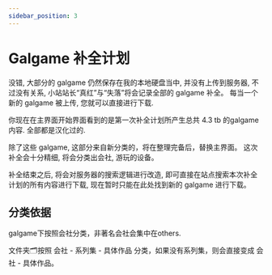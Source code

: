 ```yaml
---
sidebar_position: 3
---
```


# Galgame 补全计划

没错, 大部分的 galgame 仍然保存在我的本地硬盘当中, 并没有上传到服务器, 不过没有关系, 小站站长“真红”与“失落”将会记录全部的 galgame 补全。
每当一个新的 galgame 被上传, 您就可以直接进行下载.

你现在在主界面开始界面看到的是第一次补全计划所产生总共 4.3 tb 的galgame内容. 全部都是汉化过的.

除了这些 galgame, 这部分来自新分类的，将在整理完备后，替换主界面。
这次补全会十分精细, 将会分类出会社, 游玩的设备。

补全结束之后, 将会对服务器的搜索逻辑进行改造, 即可直接在站点搜索本次补全计划的所有内容进行下载, 现在暂时只能在此处找到新的 galgame 进行下载。

## 分类依据

galgame下按照会社分类，非著名会社会集中在others.

文件夹🗂按照 会社 - 系列集 - 具体作品 分类，如果没有系列集，则会直接变成 会社 - 具体作品。


